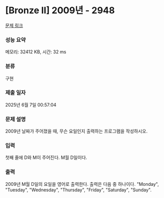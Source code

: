 # [Bronze II] 2009년 - 2948 

[문제 링크](https://www.acmicpc.net/problem/2948) 

### 성능 요약

메모리: 32412 KB, 시간: 32 ms

### 분류

구현

### 제출 일자

2025년 6월 7일 00:57:04

### 문제 설명

<p>2009년 날짜가 주어졌을 때, 무슨 요일인지 출력하는 프로그램을 작성하시오.</p>

### 입력 

 <p>첫째 줄에 D와 M이 주어진다. M월 D일이다.</p>

### 출력 

 <p>2009년 M월 D일의 요일을 영어로 출력한다. 출력은 다음 중 하나이다. "Monday", "Tuesday", "Wednesday", "Thursday", "Friday", "Saturday", "Sunday".</p>

